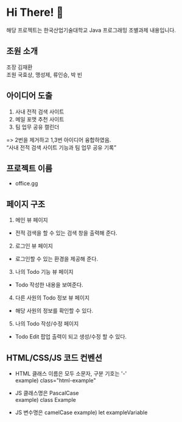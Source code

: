 # Hi There! :wave:

해당 프로젝트는 한국산업기술대학교 Java 프로그래밍 조별과제 내용입니다.

## 조원 소개
조장 김재환  
조원 국효상, 맹성제, 류인승, 박 빈

## 아이디어 도출
1. 사내 전적 검색 사이트 
2. 메일 포맷 추천 사이트  
3. 팀 업무 공유 캘린더  

=> 2번을 제거하고 1,3번 아이디어 융합하였음.  
“사내 전적 검색 사이트 기능과 팀 업무 공유 기록”  

## 프로젝트 이름  
- office.gg  

## 페이지 구조  
1. 메인 뷰 페이지  
  - 전적 검색을 할 수 있는 검색 창을 출력해 준다.  
2. 로그인 뷰 페이지  
  - 로그인할 수 있는 환경을 제공해 준다.  
3. 나의 Todo 기능 뷰 페이지  
  - Todo 작성한 내용을 보여준다.  
4. 다른 사원의 Todo 정보 뷰 페이지  
  - 해당 사원의 정보를 확인할 수 있다.  
5. 나의 Todo 작성/수정 페이지  
  - Todo Edit 팝업 출력이 되고 생성/수정 할 수 있다.

## HTML/CSS/JS 코드 컨벤션
- HTML 클래스 이름은 모두 소문자, 구분 기호는 '-'  
example) class="html-example"  
  
- JS 클래스명은 PascalCase  
example) class Example

- JS 변수명은 camelCase
example) let exampleVariable
